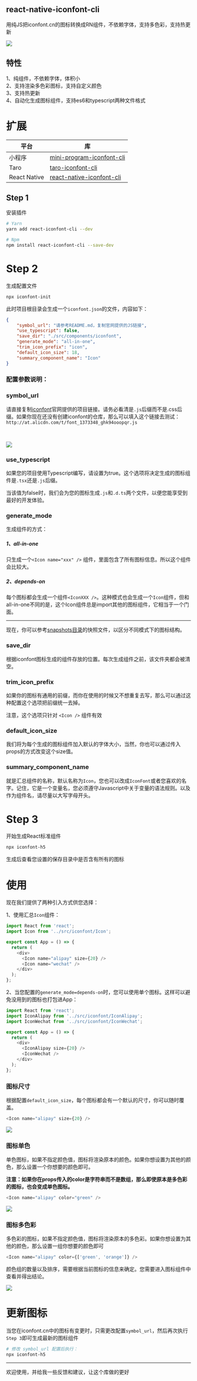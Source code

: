## react-native-iconfont-cli
用纯JS把iconfont.cn的图标转换成RN组件，不依赖字体，支持多色彩，支持热更新

![](https://github.com/fwh1990/react-iconfont-cli/blob/master/images/icons.png?raw=true)

## 特性

1、纯组件，不依赖字体，体积小
<br />
2、支持渲染多色彩图标，支持自定义颜色
<br />
3、支持热更新
<br />
4、自动化生成图标组件，支持es6和typescript两种文件格式

# 扩展
|平台|库|
|----|---|
|小程序|[mini-program-iconfont-cli](https://github.com/fwh1990/mini-program-iconfont-cli)|
|Taro|[taro-iconfont-cli](https://github.com/fwh1990/taro-iconfont-cli)|
|React Native|[react-native-iconfont-cli](https://github.com/fwh1990/react-native-iconfont-cli)|

## Step 1
安装插件
```bash
# Yarn
yarn add react-iconfont-cli --dev

# Npm
npm install react-iconfont-cli --save-dev
```

# Step 2
生成配置文件
```bash
npx iconfont-init
```
此时项目根目录会生成一个`iconfont.json`的文件，内容如下：
```json
{
    "symbol_url": "请参考README.md，复制官网提供的JS链接",
    "use_typescript": false,
    "save_dir": "./src/components/iconfont",
    "generate_mode": "all-in-one",
    "trim_icon_prefix": "icon",
    "default_icon_size": 18,
    "summary_component_name": "Icon"
}
```
### 配置参数说明：
### symbol_url
请直接复制[iconfont](http://iconfont.cn)官网提供的项目链接。请务必看清是`.js`后缀而不是.css后缀。如果你现在还没有创建iconfont的仓库，那么可以填入这个链接去测试：`http://at.alicdn.com/t/font_1373348_ghk94ooopqr.js`

<br />

![](https://github.com/fwh1990/react-iconfont-cli/blob/master/images/symbol-url.png?raw=true)

### use_typescript
如果您的项目使用Typescript编写，请设置为true。这个选项将决定生成的图标组件是`.tsx`还是`.js`后缀。

当该值为false时，我们会为您的图标生成`.js`和`.d.ts`两个文件，以便您能享受到最好的开发体验。

### generate_mode
生成组件的方式：
##### 1、all-in-one
只生成一个`<Icon name="xxx" />` 组件，里面包含了所有图标信息。所以这个组件会比较大。
##### 2、depends-on
每个图标都会生成一个组件`<IconXXX />`。这种模式也会生成一个`Icon`组件，但和all-in-one不同的是，这个Icon组件总是import其他的图标组件，它相当于一个门面。

------

现在，你可以参考[snapshots目录](https://github.com/fwh1990/react-iconfont-cli/tree/master/snapshots)的快照文件，以区分不同模式下的图标结构。

### save_dir
根据iconfont图标生成的组件存放的位置。每次生成组件之前，该文件夹都会被清空。

### trim_icon_prefix
如果你的图标有通用的前缀，而你在使用的时候又不想重复去写，那么可以通过这种配置这个选项把前缀统一去掉。

注意，这个选项只针对 `<Icon />` 组件有效

### default_icon_size
我们将为每个生成的图标组件加入默认的字体大小，当然，你也可以通过传入props的方式改变这个size值。


### summary_component_name
就是汇总组件的名称，默认名称为`Icon`，您也可以改成`IconFont`或者您喜欢的名字。记住，它是一个变量名，您必须遵守Javascript中关于变量的语法规则。以及作为组件名，请尽量以大写字母开头。

# Step 3
开始生成React标准组件
```bash
npx iconfont-h5
```
生成后查看您设置的保存目录中是否含有所有的图标

# 使用

现在我们提供了两种引入方式供您选择：

1、使用汇总`Icon`组件：
```typescript jsx
import React from 'react';
import Icon from '../src/iconfont/Icon';

export const App = () => {
  return (
    <div>
      <Icon name="alipay" size={20} />
      <Icon name="wechat" />
    </div>
  );
};
```

2、当您配置的`generate_mode=depends-on`时，您可以使用单个图标。这样可以避免没用到的图标也打包进App：

```typescript jsx
import React from 'react';
import IconAlipay from '../src/iconfont/IconAlipay';
import IconWechat from '../src/iconfont/IconWechat';

export const App = () => {
  return (
    <div>
      <IconAlipay size={20} />
      <IconWechat />
    </div>
  );
};
```

### 图标尺寸
根据配置`default_icon_size`，每个图标都会有一个默认的尺寸，你可以随时覆盖。
```typescript jsx
<Icon name="alipay" size={20} />
```
![](https://github.com/fwh1990/react-iconfont-cli/blob/master/images/default-color-icon.png?raw=true)
### 图标单色
单色图标，如果不指定颜色值，图标将渲染原本的颜色。如果你想设置为其他的颜色，那么设置一个你想要的颜色即可。

**注意：如果你在props传入的color是字符串而不是数组，那么即使原本是多色彩的图标，也会变成单色图标。**

```typescript jsx
<Icon name="alipay" color="green" />
```
![](https://github.com/fwh1990/react-iconfont-cli/blob/master/images/one-color-icon.png?raw=true)

### 图标多色彩
多色彩的图标，如果不指定颜色值，图标将渲染原本的多色彩。如果你想设置为其他的颜色，那么设置一组你想要的颜色即可
```typescript jsx
<Icon name="alipay" color={['green', 'orange']} />
```
颜色组的数量以及排序，需要根据当前图标的信息来确定。您需要进入图标组件中查看并得出结论。


![](https://github.com/fwh1990/react-iconfont-cli/blob/master/images/multi-color-icon.png?raw=true)

# 更新图标
当您在iconfont.cn中的图标有变更时，只需更改配置`symbol_url`，然后再次执行`Step 3`即可生成最新的图标组件
```bash
# 修改 symbol_url 配置后执行：
npx iconfont-h5
```

--------

欢迎使用，并给我一些反馈和建议，让这个库做的更好
